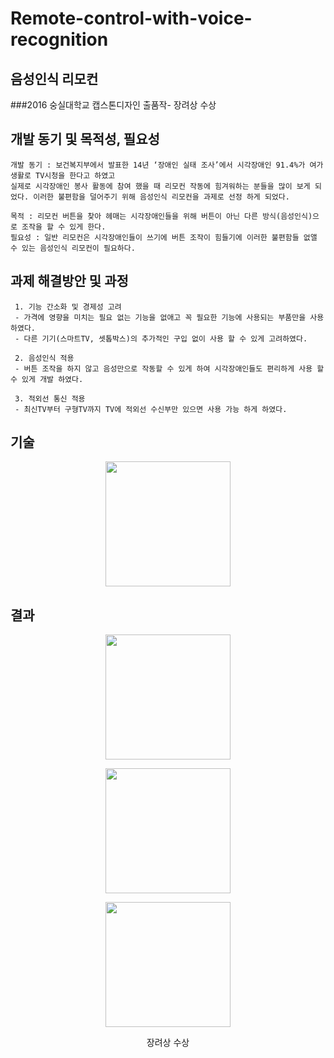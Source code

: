 # Remote-control-with-voice-recognition
## 음성인식 리모컨
###2016 숭실대학교 캡스톤디자인 출품작- 장려상 수상

## 개발 동기 및 목적성, 필요성
```
개발 동기 : 보건복지부에서 발표한 14년 ‘장애인 실태 조사’에서 시각장애인 91.4%가 여가 생활로 TV시청을 한다고 하였고
실제로 시각장애인 봉사 활동에 참여 했을 때 리모컨 작동에 힘겨워하는 분들을 많이 보게 되었다. 이러한 불편함을 덜어주기 위해 음성인식 리모컨을 과제로 선정 하게 되었다. 

목적 : 리모컨 버튼을 찾아 헤매는 시각장애인들을 위해 버튼이 아닌 다른 방식(음성인식)으로 조작을 할 수 있게 한다.
필요성 : 일반 리모컨은 시각장애인들이 쓰기에 버튼 조작이 힘들기에 이러한 불편함들 없앨 수 있는 음성인식 리모컨이 필요하다.
```

## 과제 해결방안 및 과정
```
 1. 기능 간소화 및 경제성 고려
 - 가격에 영향을 미치는 필요 없는 기능을 없애고 꼭 필요한 기능에 사용되는 부품만을 사용하였다.
 - 다른 기기(스마트TV, 셋톱박스)의 추가적인 구입 없이 사용 할 수 있게 고려하였다.

 2. 음성인식 적용
 - 버튼 조작을 하지 않고 음성만으로 작동할 수 있게 하여 시각장애인들도 편리하게 사용 할 수 있게 개발 하였다.

 3. 적외선 통신 적용 
 - 최신TV부터 구형TV까지 TV에 적외선 수신부만 있으면 사용 가능 하게 하였다.
```

## 기술

<p align="center"><img src="https://user-images.githubusercontent.com/83719746/121422085-cfecf100-c9a9-11eb-8c13-526e86a55e4d.png" width=200></p>

## 결과

<p align="center"><img src="https://user-images.githubusercontent.com/83719746/121422488-40940d80-c9aa-11eb-9a1b-11183a9ef5ff.jpg" width=200></p>
<p align="center"><img src="(https://user-images.githubusercontent.com/83719746/121422612-5e617280-c9aa-11eb-9251-afe34997efc1.jpg" width=200></p>
<p align="center"><img src="https://user-images.githubusercontent.com/83719746/121422607-5d304580-c9aa-11eb-83e5-c3f9950af832.jpg" width=200></p>
<p align="center"> 장려상 수상</p>
